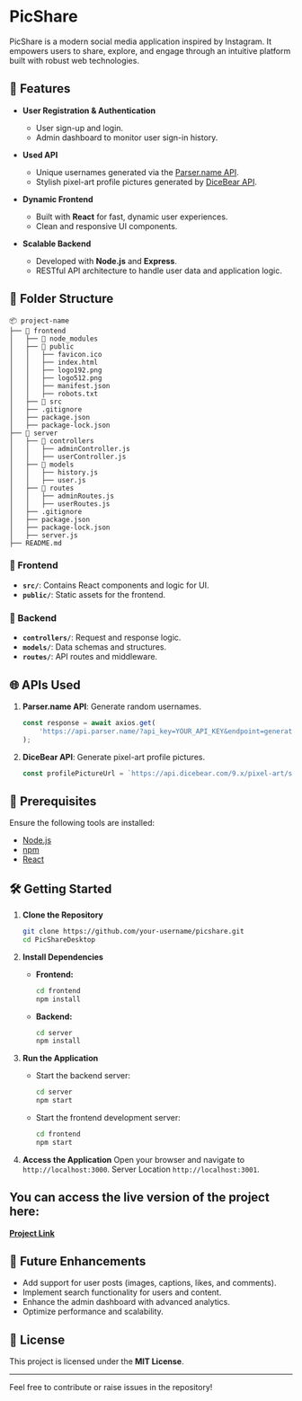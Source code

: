 # PicShare

PicShare is a modern social media application inspired by Instagram. It empowers users to share, explore, and engage through an intuitive platform built with robust web technologies.

## 🚀 Features

- **User Registration & Authentication**
  - User sign-up and login.
  - Admin dashboard to monitor user sign-in history.

- **Used API**
  - Unique usernames generated via the [Parser.name API](https://api.parser.name).
  - Stylish pixel-art profile pictures generated by [DiceBear API](https://www.dicebear.com/styles/pixel-art).

- **Dynamic Frontend**
  - Built with **React** for fast, dynamic user experiences.
  - Clean and responsive UI components.

- **Scalable Backend**
  - Developed with **Node.js** and **Express**.
  - RESTful API architecture to handle user data and application logic.

## 📂 Folder Structure

```
📦 project-name
├── 📂 frontend
│   ├── 📂 node_modules
│   ├── 📂 public
│   │   ├── favicon.ico
│   │   ├── index.html
│   │   ├── logo192.png
│   │   ├── logo512.png
│   │   ├── manifest.json
│   │   ├── robots.txt
│   ├── 📂 src
│   ├── .gitignore
│   ├── package.json
│   ├── package-lock.json
├── 📂 server
│   ├── 📂 controllers
│   │   ├── adminController.js
│   │   ├── userController.js
│   ├── 📂 models
│   │   ├── history.js
│   │   ├── user.js
│   ├── 📂 routes
│   │   ├── adminRoutes.js
│   │   ├── userRoutes.js
│   ├── .gitignore
│   ├── package.json
│   ├── package-lock.json
│   ├── server.js
├── README.md
```




### 📁 Frontend
- **`src/`**: Contains React components and logic for UI.
- **`public/`**: Static assets for the frontend.

### 📁 Backend
- **`controllers/`**: Request and response logic.
- **`models/`**: Data schemas and structures.
- **`routes/`**: API routes and middleware.

## 🌐 APIs Used

1. **Parser.name API**: Generate random usernames.
   ```javascript
   const response = await axios.get(
       'https://api.parser.name/?api_key=YOUR_API_KEY&endpoint=generate&results=1'
   );
   ```

2. **DiceBear API**: Generate pixel-art profile pictures.
   ```javascript
   const profilePictureUrl = `https://api.dicebear.com/9.x/pixel-art/svg?seed=${randomSeed}`;
   ```

## 🔧 Prerequisites

Ensure the following tools are installed:

- [Node.js](https://nodejs.org/)
- [npm](https://www.npmjs.com/)
- [React](https://reactjs.org/)

## 🛠️ Getting Started

1. **Clone the Repository**
   ```bash
   git clone https://github.com/your-username/picshare.git
   cd PicShareDesktop
   ```

2. **Install Dependencies**
   - **Frontend:**
     ```bash
     cd frontend
     npm install
     ```
   - **Backend:**
     ```bash
     cd server
     npm install
     ```

3. **Run the Application**
   - Start the backend server:
     ```bash
     cd server
     npm start
     ```
   - Start the frontend development server:
     ```bash
     cd frontend
     npm start
     ```

4. **Access the Application**
   Open your browser and navigate to `http://localhost:3000`.
   Server Location `http://localhost:3001`.


## You can access the live version of the project here:

[**Project Link**](https://picshare-20h0.onrender.com)



## 🚧 Future Enhancements

- Add support for user posts (images, captions, likes, and comments).
- Implement search functionality for users and content.
- Enhance the admin dashboard with advanced analytics.
- Optimize performance and scalability.

## 📜 License

This project is licensed under the **MIT License**.

---
Feel free to contribute or raise issues in the repository!

